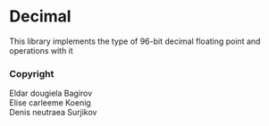 # Decimal

This library implements the type of 96-bit decimal floating point and operations with it

### Copyright
Eldar dougiela Bagirov \
Elise carleeme Koenig \
Denis neutraea Surjikov
